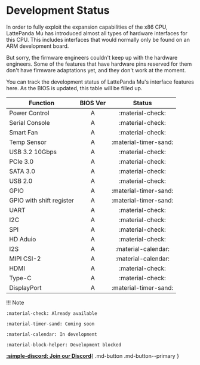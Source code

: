 # Development Status

In order to fully exploit the expansion capabilities of the x86 CPU, LattePanda Mu has introduced almost all types of hardware interfaces for this CPU. This includes interfaces that would normally only be found on an ARM development board.

But sorry, the firmware engineers couldn't keep up with the hardware engineers. Some of the features that have hardware pins reserved for them don't have firmware adaptations yet, and they don't work at the moment.

You can track the development status of LattePanda Mu's interface features here. As the BIOS is updated, this table will be filled up.

| Function                 | BIOS Ver | Status                |
|--------------------------|:--------:|:---------------------:|
| Power Control            | A        | :material-check:      |
| Serial Console           | A        | :material-check:      |
| Smart Fan                | A        | :material-check:      |
| Temp Sensor              | A        | :material-timer-sand: |
| USB 3.2 10Gbps           | A        | :material-check:      |
| PCIe 3.0                 | A        | :material-check:      |
| SATA 3.0                 | A        | :material-check:      |
| USB 2.0                  | A        | :material-check:      |
| GPIO                     | A        | :material-timer-sand: |
| GPIO with shift register | A        | :material-timer-sand: |
| UART                     | A        | :material-check:      |
| I2C                      | A        | :material-check:      |
| SPI                      | A        | :material-check:      |
| HD Aduio                 | A        | :material-check:      |
| I2S                      | A        | :material-calendar:   |
| MIPI CSI-2               | A        | :material-calendar:   |
| HDMI                     | A        | :material-check:      |
| Type-C                   | A        | :material-check:      |
| DisplayPort              | A        | :material-timer-sand: |

!!! Note

    :material-check: Already available
    
    :material-timer-sand: Coming soon
    
    :material-calendar: In development
    
    :material-block-helper: Development blocked
    

[**:simple-discord: Join our Discord**](https://discord.gg/RkSvc9g7eU){ .md-button .md-button--primary }
